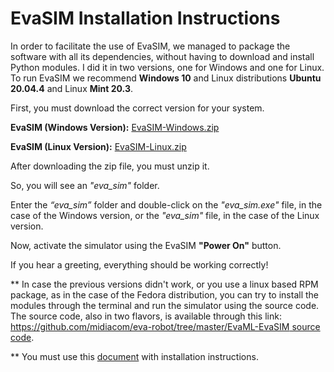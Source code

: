 # EvaSIM Installation Instructions
 
In order to facilitate the use of EvaSIM, we managed to package the software with all its dependencies, without having to download and install Python modules. I did it in two versions, one for Windows and one for Linux. To run EvaSIM we recommend **Windows 10** and Linux distributions **Ubuntu 20.04.4** and Linux **Mint 20.3**.
 
First, you must download the correct version for your system.
 
**EvaSIM (Windows Version):** [EvaSIM-Windows.zip](https://1drv.ms/u/s!As9IqnfIu5behqh4F7Z609eFUBvKcg?e=Hrdxej)

 
**EvaSIM (Linux Version):** [EvaSIM-Linux.zip](https://1drv.ms/u/s!As9IqnfIu5behqh3t5cZMVM_YV7efA?e=mmSPFC)

 
After downloading the zip file, you must unzip it.
 
So, you will see an *"eva_sim"* folder. 
 
Enter the *“eva_sim”* folder and double-click on the *"eva_sim.exe"* file, in the case of the Windows version, or the *"eva_sim"* file, in the case of the Linux version.
 
Now, activate the simulator using the EvaSIM **"Power On"** button.
 
If you hear a greeting, everything should be working correctly!
 
** In case the previous versions didn't work, or you use a linux based RPM package, as in the case of the Fedora distribution, you can try to install the modules through the terminal and run the simulator using the source code. The source code, also in two flavors, is available through this link: [https://github.com/midiacom/eva-robot/tree/master/EvaML-EvaSIM source code](https://github.com/midiacom/eva-robot/tree/master/EvaML-EvaSIM%20source%20code).

** You must use this [document](https://github.com/midiacom/eva-robot/blob/master/EvaSIM%20Testing%20Version/EvaSIM%20-%20Installing%20Instructions%20-%20Appendix%20A.pdf
) with installation instructions.